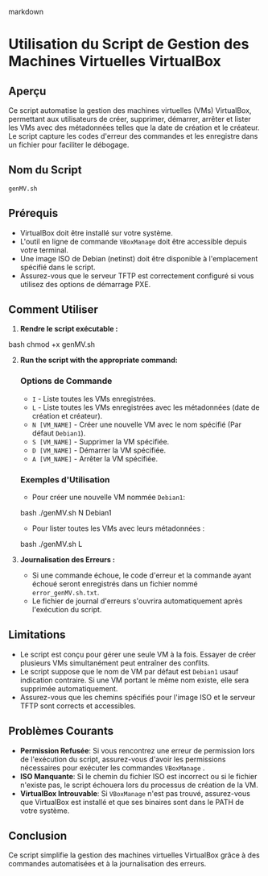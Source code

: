 markdown
# Utilisation du Script de Gestion des Machines Virtuelles VirtualBox

## Aperçu

Ce script automatise la gestion des machines virtuelles (VMs) VirtualBox, permettant aux utilisateurs de créer, supprimer, démarrer, arrêter et lister les VMs avec des métadonnées telles que la date de création et le créateur. Le script capture les codes d'erreur des commandes et les enregistre dans un fichier pour faciliter le débogage.

## Nom du Script

`genMV.sh`

## Prérequis

- VirtualBox doit être installé sur votre système.
- L'outil en ligne de commande `VBoxManage` doit être accessible depuis votre terminal.
- Une image ISO de Debian (netinst) doit être disponible à l'emplacement spécifié dans le script.
- Assurez-vous que le serveur TFTP est correctement configuré si vous utilisez des options de démarrage PXE.

## Comment Utiliser

1. **Rendre le script exécutable :**

bash
   chmod +x genMV.sh

2. **Run the script with the appropriate command:**

   ### Options de Commande
   - `I` - Liste toutes les VMs enregistrées.
   - `L` - Liste toutes les VMs enregistrées avec les métadonnées (date de création et créateur).
   - `N [VM_NAME]` - Créer une nouvelle VM avec le nom spécifié (Par défaut `Debian1`).
   - `S [VM_NAME]` - Supprimer la VM spécifiée.
   - `D [VM_NAME]` - Démarrer la VM spécifiée.
   - `A [VM_NAME]` - Arrêter la VM spécifiée.

   ### Exemples d'Utilisation
   - Pour créer une nouvelle VM nommée `Debian1`:
   
   bash
   ./genMV.sh N Debian1

   - Pour lister toutes les VMs avec leurs métadonnées :

   bash
   ./genMV.sh L

3. **Journalisation des Erreurs :**
   - Si une commande échoue, le code d'erreur et la commande ayant échoué seront enregistrés dans un fichier nommé `error_genMV.sh.txt`.
   - Le fichier de journal d'erreurs s'ouvrira automatiquement après l'exécution du script.

## Limitations

- Le script est conçu pour gérer une seule VM à la fois. Essayer de créer plusieurs VMs simultanément peut entraîner des conflits.
- Le script suppose que le nom de VM par défaut est `Debian1` usauf indication contraire. Si une VM portant le même nom existe, elle sera supprimée automatiquement.
- Assurez-vous que les chemins spécifiés pour l'image ISO et le serveur TFTP sont corrects et accessibles.

## Problèmes Courants

- **Permission Refusée**: Si vous rencontrez une erreur de permission lors de l'exécution du script, assurez-vous d'avoir les permissions nécessaires pour exécuter les commandes `VBoxManage` .
- **ISO Manquante**: Si le chemin du fichier ISO est incorrect ou si le fichier n'existe pas, le script échouera lors du processus de création de la VM.
- **VirtualBox Introuvable**: Si `VBoxManage` n'est pas trouvé, assurez-vous que VirtualBox est installé et que ses binaires sont dans le PATH de votre système.

## Conclusion

Ce script simplifie la gestion des machines virtuelles VirtualBox grâce à des commandes automatisées et à la journalisation des erreurs.

